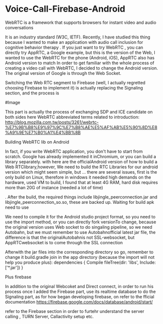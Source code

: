 # Voice-Call-Firebase-Android
WebRTC is a framework that supports browsers for instant video and audio conversations

It is an industry standard (W3C, IETF). Recently, I have studied this thing because I wanted to make an application with audio call inclusion  for cognitive behavior therapy . If you just want to try WebRTC , you can directly try AppRTC, a Google example, but this is the version of the Web, I wanted to use the WebRTC for the  phone (Android, iOS), AppRTC also has Android version to match In order to get familiar with the whole process of creating a video call with WebRTC, I decided to change the Android version. The original version of Google is through the Web Socket.

Switching the Web RTC segment to Firebase (well, I actually regretted choosing Firebase to implement it) is actually replacing the Signaling section, and the process is 

#Image 

This part is actually the process of exchanging SDP and ICE candidate on  both sides 
here WebRTC abbreviated terms related to introduction: http://blog.mozilla.com.tw/posts/3261/webrtc-%E7%9B%B8%E9%97%9C%E7%B8%AE%E5%AF%AB%E5%90%8D%E8%A9%9E%E7%B0%A1%E4%BB%8B

Building WebRTC lib on Android

In fact, if you write WebRTC application, you don't have to start from scratch. Google has already implemented it inChromium, or you can build a library separately. with here are the officialAndroid version of how to build a Web RTClibrary,however, 
We need to build the RTC Libraries for our android version which might seem simple, but ... there are several issues, first is the only build on Linux, therefore in windows it needed high demands on the hardware, used VM to build, I found that at least 4G RAM, hard disk requires more than 20G of instance (needed a lot of time)

. After the build, the required things include libjingle_peerconnection.jar and libjingle_peerconnection_so.so, these are backed up. Waiting for build apk need to use

We need to compile it for the Android studio project format, so you need to use the import method, or you can directly fork versionTo change, because the original version uses Web socket to do singaling pipeline, so we need Autobahn,	but we must remember to use Autobahnofficial latest jar file,  the difference is that the originalAutobahnis not SSL-websocket, but AppRTCwebsocket is to come through the SSL connection

Afterwith the jar files into the corresponding directory so go, remember to change it build.gradle join in the app directory (because the import will not help you produce plus):
dependencies {
    Compile fileTree(dir: 'libs', Include: ['*.jar'])
}


Plus firebase

In addition to the original Webcoket and Direct connect, in order to run his process once I added the Firebase part, use its realtime database to do the Signaling part, as for how began developing firebase, on refer to the fficial documentation 
https://firebase.google.com/docs/database/android/start/

refer to the Firebase section in order to furtehr understand the server calling , TURN Server, Callactivity setup etc. 


